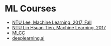 # ML Courses

- [NTU Lee, Machine Learning, 2017, Fall](https://github.com/kaka-lin/ML-Courses/tree/master/ML-Course-NTU-Lee)
- [NTU Lin Hsuan Tien, Machine Learning, 2017](https://github.com/kaka-lin/ML-Courses/tree/master/NTU_Hsuan-Tien)
- [MLCC](https://github.com/kaka-lin/ML-Courses/tree/master/MLCC)
- [deeplearning.ai](https://github.com/kaka-lin/ML-Courses/tree/master/MLCC)
